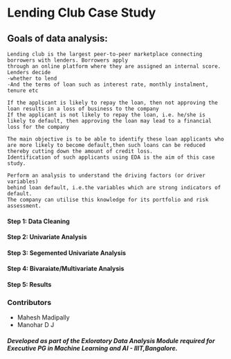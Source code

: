 # Lending Club Case Study

## Goals of data analysis:  

``` 
Lending club is the largest peer-to-peer marketplace connecting borrowers with lenders. Borrowers apply 
through an online platform where they are assigned an internal score. Lenders decide 
-whether to lend 
-And the terms of loan such as interest rate, monthly instalment, tenure etc

If the applicant is likely to repay the loan, then not approving the loan results in a loss of business to the company
If the applicant is not likely to repay the loan, i.e. he/she is likely to default, then approving the loan may lead to a financial loss for the company 

The main objective is to be able to identify these loan applicants who are more likely to become default,then such loans can be reduced thereby cutting down the amount of credit loss. 
Identification of such applicants using EDA is the aim of this case study.   

Perform an analysis to understand the driving factors (or driver variables)
behind loan default, i.e.the variables which are strong indicators of default.  
The company can utilise this knowledge for its portfolio and risk assessment. 

```

#### Step 1: Data Cleaning  
#### Step 2: Univariate Analysis
#### Step 3: Segemented Univariate Analysis
#### Step 4: Bivaraiate/Multivariate Analysis
#### Step 5: Results   


### Contributors
- Mahesh Madipally
- Manohar D J







##### Developed as part of the Exloratory Data Analysis Module required for Executive PG in Machine Learning and AI - IIIT,Bangalore.
